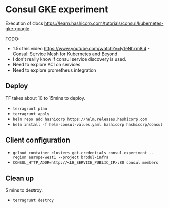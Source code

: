 # Consul GKE experiment

Execution of docs https://learn.hashicorp.com/tutorials/consul/kubernetes-gke-google .

TODO:

- 1.5x this video https://www.youtube.com/watch?v=ly1eNhrm8i4 - Consul: Service Mesh for Kubernetes and Beyond
- I don't really know if consul service discovery is used.
- Need to explore ACl on services
- Need to explore prometheus integration


## Deploy

TF takes about 10 to 15mins to deploy.

- `terragrunt plan`
- `terragrunt apply`
- `helm repo add hashicorp https://helm.releases.hashicorp.com`
- `helm install -f helm-consul-values.yaml hashicorp hashicorp/consul`

## Client configuration

- `gcloud container clusters get-credentials consul-experiment --region europe-west1 --project brodul-infra`
- `CONSUL_HTTP_ADDR=http://<LB_SERVICE_PUBLIC_IP>:80 consul members`

## Clean up

5 mins to destroy.

- `terragrunt destroy`

